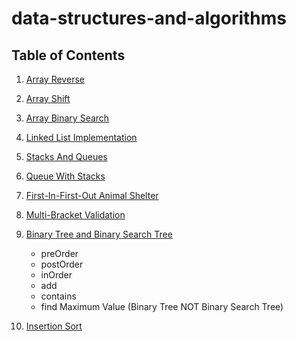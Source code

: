 # data-structures-and-algorithms

## Table of Contents
1. [Array Reverse](https://github.com/ChloieP/data-structures-and-algorithms/tree/master/code-challenges/401/arrayReverse)

2. [Array Shift](https://github.com/ChloieP/data-structures-and-algorithms/tree/master/code-challenges/401/arrayShift)

3. [Array Binary Search](https://github.com/ChloieP/data-structures-and-algorithms/tree/master/code-challenges/401/arrayBinarySearch)

4. [Linked List Implementation](https://github.com/ChloieP/data-structures-and-algorithms/tree/master/data-structures/linkedList)

5. [Stacks And Queues](https://github.com/ChloieP/data-structures-and-algorithms/tree/master/code-challenges/401/stacksAndQueues)

6. [Queue With Stacks](https://github.com/ChloieP/data-structures-and-algorithms/tree/master/code-challenges/401/queueWithStacks)

7. [First-In-First-Out Animal Shelter](https://github.com/ChloieP/data-structures-and-algorithms/tree/master/code-challenges/401/fifoAnimalShelter)

8. [Multi-Bracket Validation](https://github.com/ChloieP/data-structures-and-algorithms/tree/master/code-challenges/401/multiBracketValidation)

9. [Binary Tree and Binary Search Tree](https://github.com/ChloieP/data-structures-and-algorithms/tree/master/code-challenges/401/tree)

   - preOrder
   - postOrder
   - inOrder
   - add
   - contains
   - find Maximum Value (Binary Tree NOT Binary Search Tree)

10. [Insertion Sort](https://github.com/ChloieP/data-structures-and-algorithms/blob/master/code-challenges/401/insertionSort/README.md)
